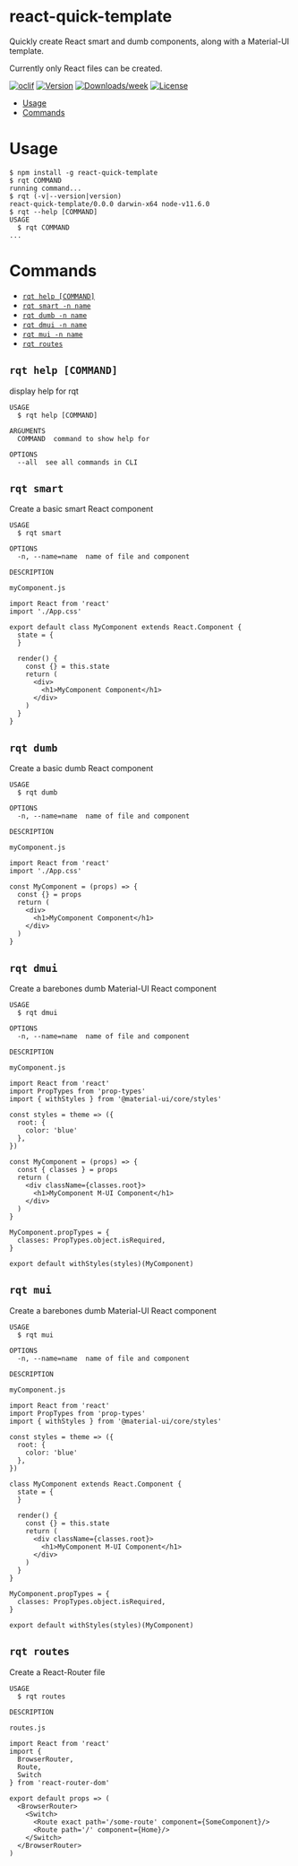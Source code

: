 react-quick-template
====================

Quickly create React smart and dumb components, along with a Material-UI template.

Currently only React files can be created.

[![oclif](https://img.shields.io/badge/cli-oclif-brightgreen.svg)](https://oclif.io)
[![Version](https://img.shields.io/npm/v/react-quick-template.svg)](https://npmjs.org/package/react-quick-template)
[![Downloads/week](https://img.shields.io/npm/dw/react-quick-template.svg)](https://npmjs.org/package/react-quick-template)
[![License](https://img.shields.io/npm/l/react-quick-template.svg)](https://github.com/bcree11/react-template-cli/blob/master/package.json)

<!-- toc -->
* [Usage](#usage)
* [Commands](#commands)
<!-- tocstop -->
# Usage
<!-- usage -->
```sh-session
$ npm install -g react-quick-template
$ rqt COMMAND
running command...
$ rqt (-v|--version|version)
react-quick-template/0.0.0 darwin-x64 node-v11.6.0
$ rqt --help [COMMAND]
USAGE
  $ rqt COMMAND
...
```
<!-- usagestop -->
# Commands
<!-- commands -->
* [`rqt help [COMMAND]`](#rqt-help-command)
* [`rqt smart -n name`](#rqt-smart)
* [`rqt dumb -n name`](#rqt-dumb)
* [`rqt dmui -n name`](#rqt-dmui)
* [`rqt mui -n name`](#rqt-mui)
* [`rqt routes`](#rqt-routes)

## `rqt help [COMMAND]`

display help for rqt

```
USAGE
  $ rqt help [COMMAND]

ARGUMENTS
  COMMAND  command to show help for

OPTIONS
  --all  see all commands in CLI
```

## `rqt smart`

Create a basic smart React component

```
USAGE
  $ rqt smart

OPTIONS
  -n, --name=name  name of file and component

DESCRIPTION

myComponent.js

import React from 'react'
import './App.css'

export default class MyComponent extends React.Component {
  state = {
  }

  render() {
    const {} = this.state
    return (
      <div>
        <h1>MyComponent Component</h1>
      </div>
    )
  }
}
```

## `rqt dumb`

Create a basic dumb React component

```
USAGE
  $ rqt dumb

OPTIONS
  -n, --name=name  name of file and component

DESCRIPTION

myComponent.js

import React from 'react'
import './App.css'

const MyComponent = (props) => {
  const {} = props
  return (
    <div>
      <h1>MyComponent Component</h1>
    </div>
  )
}
```

## `rqt dmui`

Create a barebones dumb Material-UI React component

```
USAGE
  $ rqt dmui

OPTIONS
  -n, --name=name  name of file and component

DESCRIPTION

myComponent.js

import React from 'react'
import PropTypes from 'prop-types'
import { withStyles } from '@material-ui/core/styles'

const styles = theme => ({
  root: {
    color: 'blue'
  },
})

const MyComponent = (props) => {
  const { classes } = props
  return (
    <div className={classes.root}>
      <h1>MyComponent M-UI Component</h1>
    </div>
  )
}

MyComponent.propTypes = {
  classes: PropTypes.object.isRequired,
}

export default withStyles(styles)(MyComponent)
```

## `rqt mui`

Create a barebones dumb Material-UI React component

```
USAGE
  $ rqt mui

OPTIONS
  -n, --name=name  name of file and component

DESCRIPTION

myComponent.js

import React from 'react'
import PropTypes from 'prop-types'
import { withStyles } from '@material-ui/core/styles'

const styles = theme => ({
  root: {
    color: 'blue'
  },
})

class MyComponent extends React.Component {
  state = {
  }

  render() {
    const {} = this.state
    return (
      <div className={classes.root}>
        <h1>MyComponent M-UI Component</h1>
      </div>
    )
  }
}

MyComponent.propTypes = {
  classes: PropTypes.object.isRequired,
}

export default withStyles(styles)(MyComponent)
```

## `rqt routes`

Create a React-Router file

```
USAGE
  $ rqt routes

DESCRIPTION

routes.js

import React from 'react'
import {
  BrowserRouter,
  Route,
  Switch
} from 'react-router-dom'

export default props => (
  <BrowserRouter>
    <Switch>
      <Route exact path='/some-route' component={SomeComponent}/>
      <Route path='/' component={Home}/>
    </Switch>
  </BrowserRouter>
)
```

<!-- commandsstop -->

